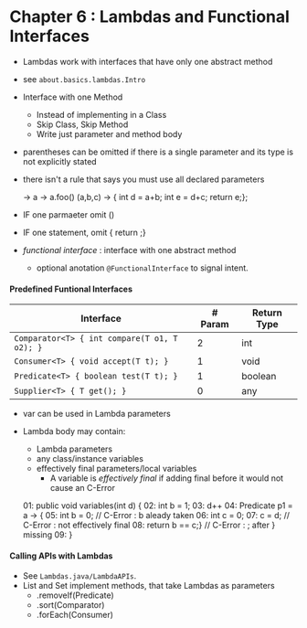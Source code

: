 # Chapter 6 : Lambdas and Functional Interfaces
* Lambdas work with interfaces that have only one abstract method



* see `about.basics.lambdas.Intro`
* Interface with one Method
    * Instead of implementing in a Class
    * Skip Class, Skip Method
    * Write just parameter and method body
* parentheses can be omitted if there is a single parameter and its type is not explicitly stated
* there isn't a rule that says you must use all declared parameters



    <parameter name> -> <body>
    a -> a.foo()
    (a,b,c) -> { int d = a+b; int e = d+c; return e;};
    
* IF one parmaeter omit ()
* IF one statement, omit { return ;}


* _functional interface_ : interface with one abstract method
    * optional anotation `@FunctionalInterface` to signal intent.
    
    
#### Predefined Funtional Interfaces

    
   
Interface | # Param | Return Type
---|---|---
`Comparator<T> { int compare(T o1, T o2); }`|2|int
`Consumer<T> { void accept(T t); }`| 1| void
`Predicate<T> { boolean test(T t); }` | 1 | boolean
`Supplier<T> { T get(); }` | 0 | any

* var can be used in Lambda parameters
* Lambda body may contain:
    * Lambda parameters
    * any class/instance variables
    * effectively final parameters/local variables
        * A variable is _effectively final_ if adding final before it would not cause an C-Error



     01:  public void variables(int d) {
     02:  int b = 1;
     03:  d++
     04:  Predicate<Integer> p1 = a -> {
     05:  int b = 0;          // C-Error : b aleady taken
     06:  int c = 0;
     07:  c = d;             // C-Error : not effectively final
     08:  return b == c;}    // C-Error : ; after } missing
     09:  }



 #### Calling APIs with Lambdas
 * See `Lambdas.java/LambdaAPIs`.
 * List and Set implement methods, that take Lambdas as parameters
     * .removeIf(Predicate)
     * .sort(Comparator)
     * .forEach(Consumer)